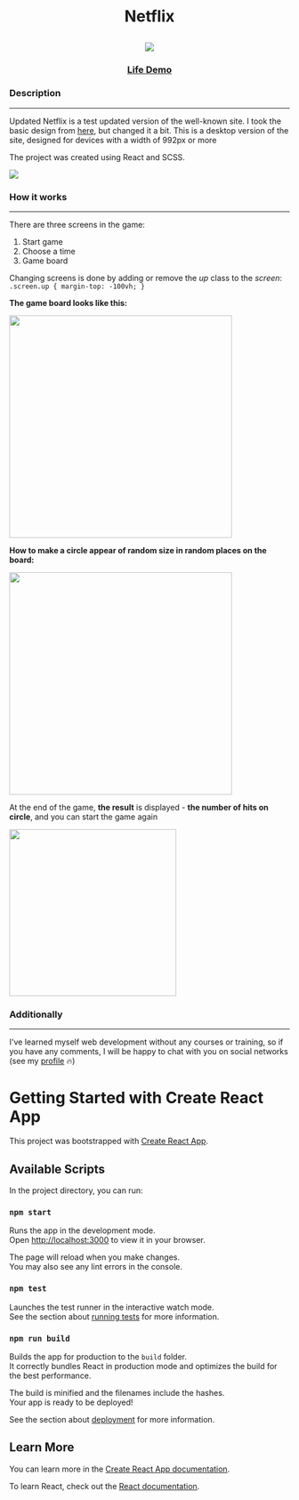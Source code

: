 <h1 align="center">Netflix</h1>
<h2 align="center">
<img src="./readme_img/header.png">
</h2>

<h3 align="center">
    <a href="https://aimgame8.netlify.app/" target="_blank">Life Demo</a>
</h3>


### Description
___
Updated Netflix is a test updated version of the well-known site. I took the basic design from <a href="https://www.behance.net/gallery/93925195/NETFLIX-REDESIGN-UXUI-Movies-TV-Series">here</a>, but changed it a bit. This is a desktop version of the site, designed for devices with a width of 992px or more

The project was created using React and SCSS. 
<p><img src="https://img.shields.io/github/languages/top/liyakot/AIM-Game.svg"></p>

### How it works
___
There are three screens in the game:
1. Start game
2. Choose a time
3. Game board

Changing screens is done by adding or remove the *up* class to the *screen*:
`.screen.up {
    margin-top: -100vh;
}`

**The game board looks like this:**

<img width="400px" src="/readme_img/game-board.png">


**How to make a circle appear of random size in random places on the board:**

<img width="400px" src="/readme_img/function.png">



At the end of the game, **the result** is displayed - **the number of hits on circle**, and you can start the game again

<img width="300" src="/readme_img/fihish-game.png">

### Additionally
___

I've learned myself web development without any courses or training, so if you have any comments, I will be happy to chat with you on social networks (see  my <a href="https://github.com/liyakot">profile</a> :fire:)

# Getting Started with Create React App

This project was bootstrapped with [Create React App](https://github.com/facebook/create-react-app).

## Available Scripts

In the project directory, you can run:

### `npm start`

Runs the app in the development mode.\
Open [http://localhost:3000](http://localhost:3000) to view it in your browser.

The page will reload when you make changes.\
You may also see any lint errors in the console.

### `npm test`

Launches the test runner in the interactive watch mode.\
See the section about [running tests](https://facebook.github.io/create-react-app/docs/running-tests) for more information.

### `npm run build`

Builds the app for production to the `build` folder.\
It correctly bundles React in production mode and optimizes the build for the best performance.

The build is minified and the filenames include the hashes.\
Your app is ready to be deployed!

See the section about [deployment](https://facebook.github.io/create-react-app/docs/deployment) for more information.

## Learn More

You can learn more in the [Create React App documentation](https://facebook.github.io/create-react-app/docs/getting-started).

To learn React, check out the [React documentation](https://reactjs.org/).


